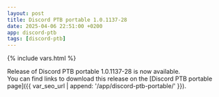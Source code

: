 ```yaml
---
layout: post
title: Discord PTB portable 1.0.1137-28
date: 2025-04-06 22:51:00 +0200
app: discord-ptb
tags: [discord-ptb]
---
```

{% include vars.html %}

Release of Discord PTB portable 1.0.1137-28 is now available.<br />
You can find links to download this release on the [Discord PTB portable page]({{ var_seo_url | append: '/app/discord-ptb-portable/' }}).
